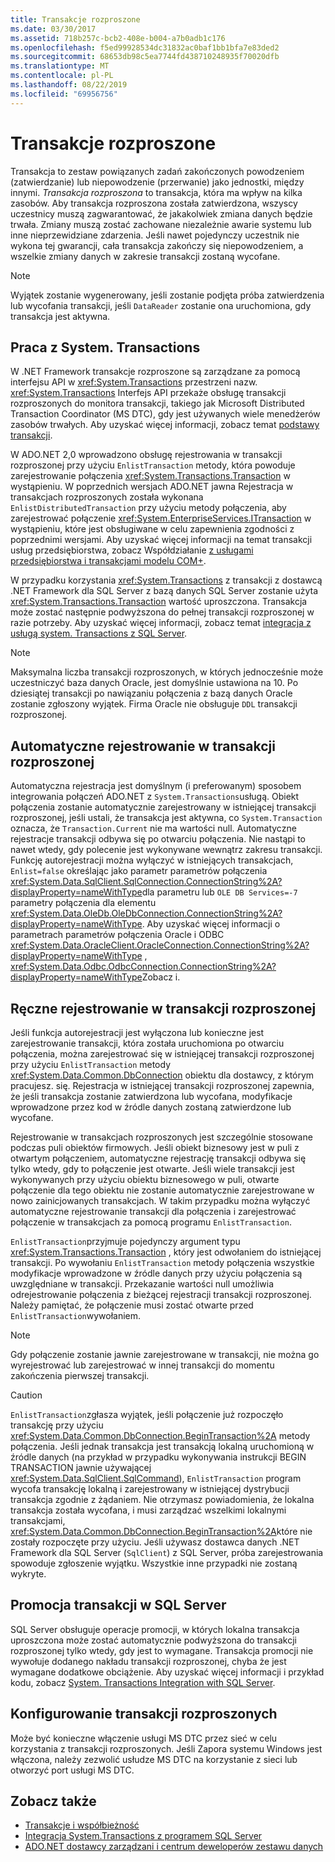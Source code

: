 ```yaml
---
title: Transakcje rozproszone
ms.date: 03/30/2017
ms.assetid: 718b257c-bcb2-408e-b004-a7b0adb1c176
ms.openlocfilehash: f5ed99928534dc31832ac0baf1bb1bfa7e83ded2
ms.sourcegitcommit: 68653db98c5ea7744fd438710248935f70020dfb
ms.translationtype: MT
ms.contentlocale: pl-PL
ms.lasthandoff: 08/22/2019
ms.locfileid: "69956756"
---
```

# <a name="distributed-transactions"></a>Transakcje rozproszone
Transakcja to zestaw powiązanych zadań zakończonych powodzeniem (zatwierdzanie) lub niepowodzenie (przerwanie) jako jednostki, między innymi. *Transakcja rozproszona* to transakcja, która ma wpływ na kilka zasobów. Aby transakcja rozproszona została zatwierdzona, wszyscy uczestnicy muszą zagwarantować, że jakakolwiek zmiana danych będzie trwała. Zmiany muszą zostać zachowane niezależnie awarie systemu lub inne nieprzewidziane zdarzenia. Jeśli nawet pojedynczy uczestnik nie wykona tej gwarancji, cała transakcja zakończy się niepowodzeniem, a wszelkie zmiany danych w zakresie transakcji zostaną wycofane.  
  
> [!NOTE]
> Wyjątek zostanie wygenerowany, jeśli zostanie podjęta próba zatwierdzenia lub wycofania transakcji, jeśli `DataReader` zostanie ona uruchomiona, gdy transakcja jest aktywna.  
  
## <a name="working-with-systemtransactions"></a>Praca z System. Transactions  
 W .NET Framework transakcje rozproszone są zarządzane za pomocą interfejsu API w <xref:System.Transactions> przestrzeni nazw. <xref:System.Transactions> Interfejs API przekaże obsługę transakcji rozproszonych do monitora transakcji, takiego jak Microsoft Distributed Transaction Coordinator (MS DTC), gdy jest używanych wiele menedżerów zasobów trwałych. Aby uzyskać więcej informacji, zobacz temat [podstawy transakcji](../../../../docs/framework/data/transactions/transaction-fundamentals.md).  
  
 W ADO.NET 2,0 wprowadzono obsługę rejestrowania w transakcji rozproszonej przy użyciu `EnlistTransaction` metody, która powoduje zarejestrowanie połączenia <xref:System.Transactions.Transaction> w wystąpieniu. W poprzednich wersjach ADO.NET jawna Rejestracja w transakcjach rozproszonych została wykonana `EnlistDistributedTransaction` przy użyciu metody połączenia, aby zarejestrować połączenie <xref:System.EnterpriseServices.ITransaction> w wystąpieniu, które jest obsługiwane w celu zapewnienia zgodności z poprzednimi wersjami. Aby uzyskać więcej informacji na temat transakcji usług przedsiębiorstwa, zobacz Współdziałanie [z usługami przedsiębiorstwa i transakcjami modelu COM+](../../../../docs/framework/data/transactions/interoperability-with-enterprise-services-and-com-transactions.md).  
  
 W przypadku korzystania <xref:System.Transactions> z transakcji z dostawcą .NET Framework dla SQL Server z bazą danych SQL Server zostanie użyta <xref:System.Transactions.Transaction> wartość uproszczona. Transakcja może zostać następnie podwyższona do pełnej transakcji rozproszonej w razie potrzeby. Aby uzyskać więcej informacji, zobacz temat [integracja z usługą system. Transactions z SQL Server](../../../../docs/framework/data/adonet/system-transactions-integration-with-sql-server.md).  
  
> [!NOTE]
> Maksymalna liczba transakcji rozproszonych, w których jednocześnie może uczestniczyć baza danych Oracle, jest domyślnie ustawiona na 10. Po dziesiątej transakcji po nawiązaniu połączenia z bazą danych Oracle zostanie zgłoszony wyjątek. Firma Oracle nie obsługuje `DDL` transakcji rozproszonej.  
  
## <a name="automatically-enlisting-in-a-distributed-transaction"></a>Automatyczne rejestrowanie w transakcji rozproszonej  
 Automatyczna rejestracja jest domyślnym (i preferowanym) sposobem integrowania połączeń ADO.NET z `System.Transactions`usługą. Obiekt połączenia zostanie automatycznie zarejestrowany w istniejącej transakcji rozproszonej, jeśli ustali, że transakcja jest aktywna, co `System.Transaction` oznacza, że `Transaction.Current` nie ma wartości null. Automatyczne rejestracje transakcji odbywa się po otwarciu połączenia. Nie nastąpi to nawet wtedy, gdy polecenie jest wykonywane wewnątrz zakresu transakcji. Funkcję autorejestracji można wyłączyć w istniejących transakcjach, `Enlist=false` określając jako parametr parametrów połączenia <xref:System.Data.SqlClient.SqlConnection.ConnectionString%2A?displayProperty=nameWithType>dla parametru lub `OLE DB Services=-7` parametry połączenia dla elementu <xref:System.Data.OleDb.OleDbConnection.ConnectionString%2A?displayProperty=nameWithType>. Aby uzyskać więcej informacji o parametrach parametrów połączenia Oracle i ODBC <xref:System.Data.OracleClient.OracleConnection.ConnectionString%2A?displayProperty=nameWithType> , <xref:System.Data.Odbc.OdbcConnection.ConnectionString%2A?displayProperty=nameWithType>Zobacz i.  
  
## <a name="manually-enlisting-in-a-distributed-transaction"></a>Ręczne rejestrowanie w transakcji rozproszonej  
 Jeśli funkcja autorejestracji jest wyłączona lub konieczne jest zarejestrowanie transakcji, która została uruchomiona po otwarciu połączenia, można zarejestrować się w istniejącej transakcji rozproszonej przy użyciu `EnlistTransaction` metody <xref:System.Data.Common.DbConnection> obiektu dla dostawcy, z którym pracujesz. się. Rejestracja w istniejącej transakcji rozproszonej zapewnia, że jeśli transakcja zostanie zatwierdzona lub wycofana, modyfikacje wprowadzone przez kod w źródle danych zostaną zatwierdzone lub wycofane.  
  
 Rejestrowanie w transakcjach rozproszonych jest szczególnie stosowane podczas puli obiektów firmowych. Jeśli obiekt biznesowy jest w puli z otwartym połączeniem, automatyczne rejestrację transakcji odbywa się tylko wtedy, gdy to połączenie jest otwarte. Jeśli wiele transakcji jest wykonywanych przy użyciu obiektu biznesowego w puli, otwarte połączenie dla tego obiektu nie zostanie automatycznie zarejestrowane w nowo zainicjowanych transakcjach. W takim przypadku można wyłączyć automatyczne rejestrowanie transakcji dla połączenia i zarejestrować połączenie w transakcjach za pomocą programu `EnlistTransaction`.  
  
 `EnlistTransaction`przyjmuje pojedynczy argument typu <xref:System.Transactions.Transaction> , który jest odwołaniem do istniejącej transakcji. Po wywołaniu `EnlistTransaction` metody połączenia wszystkie modyfikacje wprowadzone w źródle danych przy użyciu połączenia są uwzględniane w transakcji. Przekazanie wartości null umożliwia odrejestrowanie połączenia z bieżącej rejestracji transakcji rozproszonej. Należy pamiętać, że połączenie musi zostać otwarte przed `EnlistTransaction`wywołaniem.  
  
> [!NOTE]
> Gdy połączenie zostanie jawnie zarejestrowane w transakcji, nie można go wyrejestrować lub zarejestrować w innej transakcji do momentu zakończenia pierwszej transakcji.  
  
> [!CAUTION]
>  `EnlistTransaction`zgłasza wyjątek, jeśli połączenie już rozpoczęło transakcję przy użyciu <xref:System.Data.Common.DbConnection.BeginTransaction%2A> metody połączenia. Jeśli jednak transakcja jest transakcją lokalną uruchomioną w źródle danych (na przykład w przypadku wykonywania instrukcji BEGIN TRANSACTION jawnie używającej <xref:System.Data.SqlClient.SqlCommand>), `EnlistTransaction` program wycofa transakcję lokalną i zarejestrowany w istniejącej dystrybucji transakcja zgodnie z żądaniem. Nie otrzymasz powiadomienia, że lokalna transakcja została wycofana, i musi zarządzać wszelkimi lokalnymi transakcjami, <xref:System.Data.Common.DbConnection.BeginTransaction%2A>które nie zostały rozpoczęte przy użyciu. Jeśli używasz dostawca danych .NET Framework dla SQL Server (`SqlClient`) z SQL Server, próba zarejestrowania spowoduje zgłoszenie wyjątku. Wszystkie inne przypadki nie zostaną wykryte.  
  
## <a name="promotable-transactions-in-sql-server"></a>Promocja transakcji w SQL Server  
 SQL Server obsługuje operacje promocji, w których lokalna transakcja uproszczona może zostać automatycznie podwyższona do transakcji rozproszonej tylko wtedy, gdy jest to wymagane. Transakcja promocji nie wywołuje dodanego nakładu transakcji rozproszonej, chyba że jest wymagane dodatkowe obciążenie. Aby uzyskać więcej informacji i przykład kodu, zobacz [System. Transactions Integration with SQL Server](../../../../docs/framework/data/adonet/system-transactions-integration-with-sql-server.md).  
  
## <a name="configuring-distributed-transactions"></a>Konfigurowanie transakcji rozproszonych  
 Może być konieczne włączenie usługi MS DTC przez sieć w celu korzystania z transakcji rozproszonych. Jeśli Zapora systemu Windows jest włączona, należy zezwolić usłudze MS DTC na korzystanie z sieci lub otworzyć port usługi MS DTC.  
  
## <a name="see-also"></a>Zobacz także

- [Transakcje i współbieżność](../../../../docs/framework/data/adonet/transactions-and-concurrency.md)
- [Integracja System.Transactions z programem SQL Server](../../../../docs/framework/data/adonet/system-transactions-integration-with-sql-server.md)
- [ADO.NET dostawcy zarządzani i centrum deweloperów zestawu danych](https://go.microsoft.com/fwlink/?LinkId=217917)
